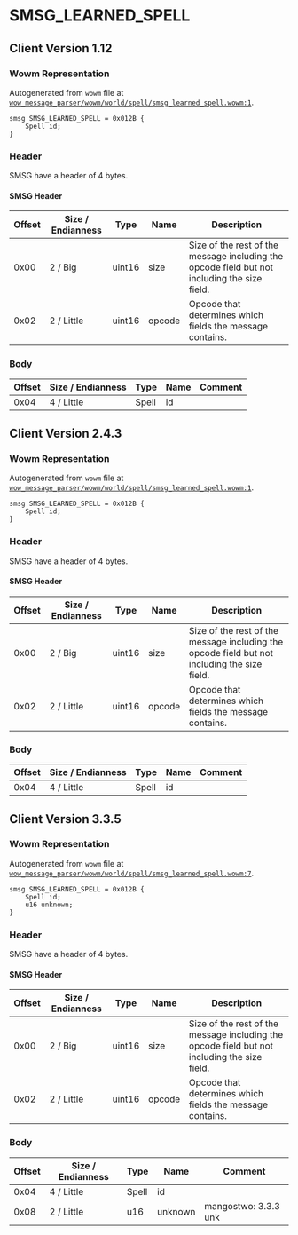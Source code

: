 # SMSG_LEARNED_SPELL

## Client Version 1.12

### Wowm Representation

Autogenerated from `wowm` file at [`wow_message_parser/wowm/world/spell/smsg_learned_spell.wowm:1`](https://github.com/gtker/wow_messages/tree/main/wow_message_parser/wowm/world/spell/smsg_learned_spell.wowm#L1).
```rust,ignore
smsg SMSG_LEARNED_SPELL = 0x012B {
    Spell id;
}
```
### Header

SMSG have a header of 4 bytes.

#### SMSG Header

| Offset | Size / Endianness | Type   | Name   | Description |
| ------ | ----------------- | ------ | ------ | ----------- |
| 0x00   | 2 / Big           | uint16 | size   | Size of the rest of the message including the opcode field but not including the size field.|
| 0x02   | 2 / Little        | uint16 | opcode | Opcode that determines which fields the message contains.|

### Body

| Offset | Size / Endianness | Type | Name | Comment |
| ------ | ----------------- | ---- | ---- | ------- |
| 0x04 | 4 / Little | Spell | id |  |

## Client Version 2.4.3

### Wowm Representation

Autogenerated from `wowm` file at [`wow_message_parser/wowm/world/spell/smsg_learned_spell.wowm:1`](https://github.com/gtker/wow_messages/tree/main/wow_message_parser/wowm/world/spell/smsg_learned_spell.wowm#L1).
```rust,ignore
smsg SMSG_LEARNED_SPELL = 0x012B {
    Spell id;
}
```
### Header

SMSG have a header of 4 bytes.

#### SMSG Header

| Offset | Size / Endianness | Type   | Name   | Description |
| ------ | ----------------- | ------ | ------ | ----------- |
| 0x00   | 2 / Big           | uint16 | size   | Size of the rest of the message including the opcode field but not including the size field.|
| 0x02   | 2 / Little        | uint16 | opcode | Opcode that determines which fields the message contains.|

### Body

| Offset | Size / Endianness | Type | Name | Comment |
| ------ | ----------------- | ---- | ---- | ------- |
| 0x04 | 4 / Little | Spell | id |  |

## Client Version 3.3.5

### Wowm Representation

Autogenerated from `wowm` file at [`wow_message_parser/wowm/world/spell/smsg_learned_spell.wowm:7`](https://github.com/gtker/wow_messages/tree/main/wow_message_parser/wowm/world/spell/smsg_learned_spell.wowm#L7).
```rust,ignore
smsg SMSG_LEARNED_SPELL = 0x012B {
    Spell id;
    u16 unknown;
}
```
### Header

SMSG have a header of 4 bytes.

#### SMSG Header

| Offset | Size / Endianness | Type   | Name   | Description |
| ------ | ----------------- | ------ | ------ | ----------- |
| 0x00   | 2 / Big           | uint16 | size   | Size of the rest of the message including the opcode field but not including the size field.|
| 0x02   | 2 / Little        | uint16 | opcode | Opcode that determines which fields the message contains.|

### Body

| Offset | Size / Endianness | Type | Name | Comment |
| ------ | ----------------- | ---- | ---- | ------- |
| 0x04 | 4 / Little | Spell | id |  |
| 0x08 | 2 / Little | u16 | unknown | mangostwo: 3.3.3 unk |

